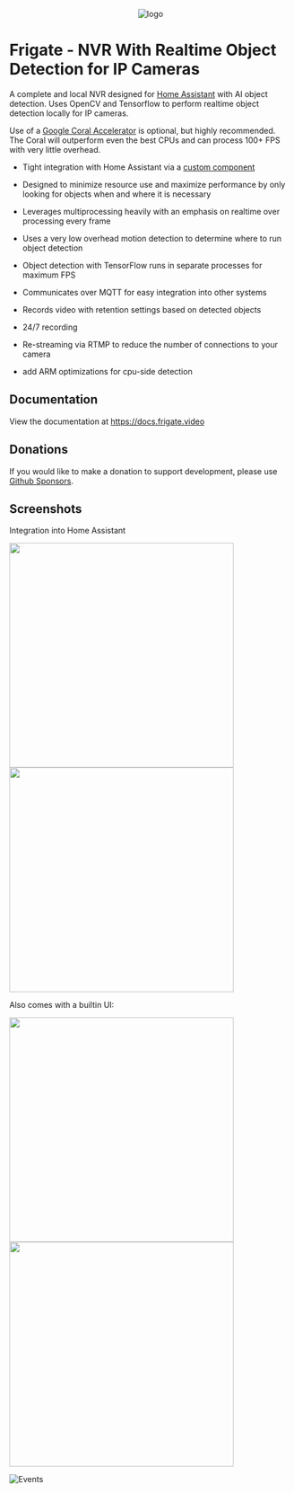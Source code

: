 <p align="center">
  <img align="center" alt="logo" src="docs/static/img/frigate.png">
</p>

# Frigate - NVR With Realtime Object Detection for IP Cameras

A complete and local NVR designed for [Home Assistant](https://www.home-assistant.io) with AI object detection. Uses OpenCV and Tensorflow to perform realtime object detection locally for IP cameras.

Use of a [Google Coral Accelerator](https://coral.ai/products/) is optional, but highly recommended. The Coral will outperform even the best CPUs and can process 100+ FPS with very little overhead.

- Tight integration with Home Assistant via a [custom component](https://github.com/blakeblackshear/frigate-hass-integration)
- Designed to minimize resource use and maximize performance by only looking for objects when and where it is necessary
- Leverages multiprocessing heavily with an emphasis on realtime over processing every frame
- Uses a very low overhead motion detection to determine where to run object detection
- Object detection with TensorFlow runs in separate processes for maximum FPS
- Communicates over MQTT for easy integration into other systems
- Records video with retention settings based on detected objects
- 24/7 recording
- Re-streaming via RTMP to reduce the number of connections to your camera

- add ARM optimizations for cpu-side detection

## Documentation

View the documentation at https://docs.frigate.video

## Donations

If you would like to make a donation to support development, please use [Github Sponsors](https://github.com/sponsors/blakeblackshear).

## Screenshots

Integration into Home Assistant

<div>
<a href="docs/static/img/media_browser.png"><img src="docs/static/img/media_browser.png" height=400></a>
<a href="docs/static/img/notification.png"><img src="docs/static/img/notification.png" height=400></a>
</div>

Also comes with a builtin UI:

<div>
<a href="docs/static/img/home-ui.png"><img src="docs/static/img/home-ui.png" height=400></a>
<a href="docs/static/img/camera-ui.png"><img src="docs/static/img/camera-ui.png" height=400></a>
</div>

![Events](docs/static/img/events-ui.png)
